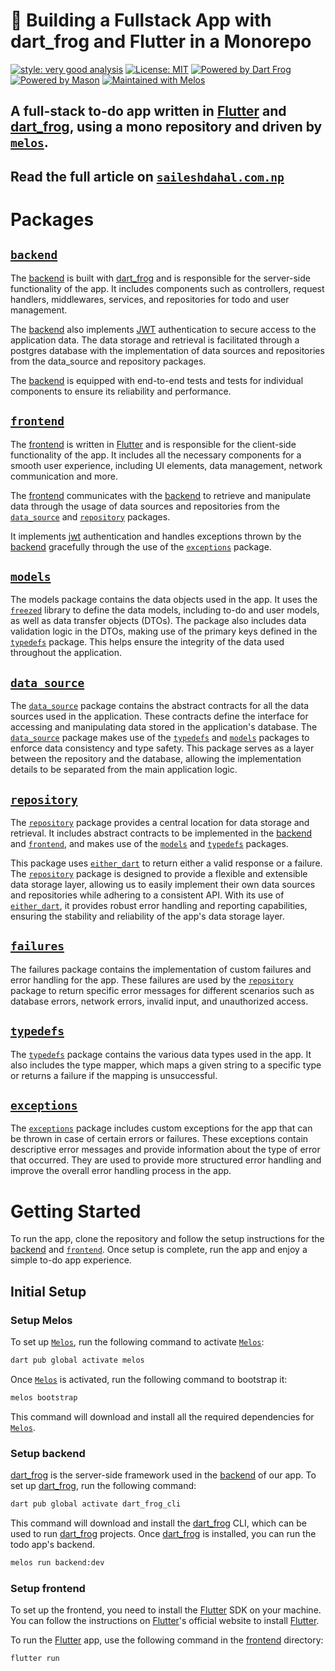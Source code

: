 # **🚀 Building a Fullstack App with dart_frog and Flutter in a Monorepo**

[![style: very good analysis][very_good_analysis_badge]][very_good_analysis_link]
[![License: MIT][license_badge]][license_link]
[![Powered by Dart Frog][dart_frog_badge]](dart_frog_link)
[![Powered by Mason][mason_badge]](mason_link)
[![Maintained with Melos][melos_badge]](melos_link)

## A full-stack to-do app written in [Flutter][flutter_link] and [dart_frog][dart_frog_link], using a mono repository and driven by [`melos`][melos_link].

## Read the full article on [**`saileshdahal.com.np`**][series_link]

# Packages

## [**`backend`**][backend_link]

The [backend][backend_link] is built with [dart_frog][dart_frog_link] and is responsible for the server-side functionality of the app. It includes components such as controllers, request handlers, middlewares, services, and repositories for todo and user management.

The [backend][backend_link] also implements [JWT](jwt_link) authentication to secure access to the application data. The data storage and retrieval is facilitated through a postgres database with the implementation of data sources and repositories from the data_source and repository packages.

The [backend][backend_link] is equipped with end-to-end tests and tests for individual components to ensure its reliability and performance.

## [**`frontend`**](frontend_link)

The [frontend][frontend_link] is written in [Flutter][flutter_link] and is responsible for the client-side functionality of the app. It includes all the necessary components for a smooth user experience, including UI elements, data management, network communication and more.

The [frontend][frontend_link] communicates with the [backend][backend_link] to retrieve and manipulate data through the usage of data sources and repositories from the [`data_source`][data_source_link] and [`repository`][repository_link] packages.

It implements [jwt][jwt_link] authentication and handles exceptions thrown by the [backend][backend_link] gracefully through the use of the [`exceptions`][exceptions_link] package.

## [**`models`**](models_link)

The models package contains the data objects used in the app. It uses the [`freezed`][freezed_link] library to define the data models, including to-do and user models, as well as data transfer objects (DTOs). The package also includes data validation logic in the DTOs, making use of the primary keys defined in the [`typedefs`][typedefs_link] package. This helps ensure the integrity of the data used throughout the application.

## [**`data_source`**](data_source_link)

The [`data_source`][data_source_link] package contains the abstract contracts for all the data sources used in the application. These contracts define the interface for accessing and manipulating data stored in the application's database. The [`data_source`][data_source_link] package makes use of the [`typedefs`][typedefs_link] and [`models`][models_link] packages to enforce data consistency and type safety. This package serves as a layer between the repository and the database, allowing the implementation details to be separated from the main application logic.

## [**`repository`**](repository_link)

The [`repository`][repository_link] package provides a central location for data storage and retrieval. It includes abstract contracts to be implemented in the [backend][backend_link] and [`frontend`][frontend_link], and makes use of the [`models`][models_link] and [`typedefs`][typedefs_link] packages.

This package uses [`either_dart`][either_dart_link] to return either a valid response or a failure. The [`repository`][repository_link] package is designed to provide a flexible and extensible data storage layer, allowing us to easily implement their own data sources and repositories while adhering to a consistent API. With its use of [`either_dart`][either_dart_link], it provides robust error handling and reporting capabilities, ensuring the stability and reliability of the app's data storage layer.

## [**`failures`**](failures_link)

The failures package contains the implementation of custom failures and error handling for the app. These failures are used by the [`repository`][repository_link] package to return specific error messages for different scenarios such as database errors, network errors, invalid input, and unauthorized access.

## [**`typedefs`**](typedefs_link)

The [`typedefs`][typedefs_link] package contains the various data types used in the app. It also includes the type mapper, which maps a given string to a specific type or returns a failure if the mapping is unsuccessful.

## [**`exceptions`**](exceptions_link)

The [`exceptions`][exceptions_link] package includes custom exceptions for the app that can be thrown in case of certain errors or failures. These exceptions contain descriptive error messages and provide information about the type of error that occurred. They are used to provide more structured error handling and improve the overall error handling process in the app.

# Getting Started

To run the app, clone the repository and follow the setup instructions for the [backend][backend_link] and [`frontend`][frontend_link]. Once setup is complete, run the app and enjoy a simple to-do app experience.

## Initial Setup

### Setup Melos

To set up [`Melos`][melos_link], run the following command to activate [`Melos`][melos_link]:

```bash
dart pub global activate melos
```

Once [`Melos`][melos_link] is activated, run the following command to bootstrap it:

```bash
melos bootstrap
```

This command will download and install all the required dependencies for [`Melos`][melos_link].

### Setup backend

[dart_frog][dart_frog_link] is the server-side framework used in the [backend][backend_link] of our app. To set up [dart_frog][dart_frog_link], run the following command:

```bash
dart pub global activate dart_frog_cli
```

This command will download and install the [dart_frog][dart_frog_link] CLI, which can be used to run [dart_frog][dart_frog_link] projects. Once [dart_frog][dart_frog_link] is installed, you can run the todo app's backend.

```bash
melos run backend:dev
```

### Setup frontend

To set up the frontend, you need to install the [Flutter][flutter_link] SDK on your machine. You can follow the instructions on [Flutter][flutter_link]'s official website to install [Flutter][flutter_link].

To run the [Flutter][flutter_link] app, use the following command in the [frontend][frontend_link] directory:

```bash
flutter run
```

[license_badge]: https://img.shields.io/badge/license-MIT-blue.svg
[mason_badge]: https://img.shields.io/endpoint?url=https%3A%2F%2Ftinyurl.com%2Fmason-badge
[very_good_analysis_badge]: https://img.shields.io/badge/style-very_good_analysis-B22C89.svg
[dart_frog_badge]: https://img.shields.io/endpoint?url=https://tinyurl.com/dartfrog-badge
[melos_badge]: https://img.shields.io/badge/maintained%20with-melos-f700ff.svg?style=flat-square

<!--  -->

[mason_link]: https://github.com/felangel/mason
[melos_link]: https://github.com/invertase/melos
[license_link]: https://opensource.org/licenses/MIT
[very_good_analysis_link]: https://pub.dev/packages/very_good_analysis
[dart_frog_link]: https://dartfrog.vgv.dev
[jwt_link]: https://jwt.io
[flutter_link]: https://flutter.dev
[freezed_link]: https://pub.dev/packages/freezed
[either_dart_link]: https://pub.dev/packages/either_dart

<!--  -->

[series_link]: https://saileshdahal.com.np/series/fullstack-dart

<!--  -->

[backend_link]: ./backend/
[frontend_link]: ./frontend/
[models_link]: ./models/
[data_source_link]: ./data_source/
[repository_link]: ./repository/
[failures_link]: ./failures/
[typedefs_link]: ./typedefs/
[exceptions_link]: ./exceptions/
